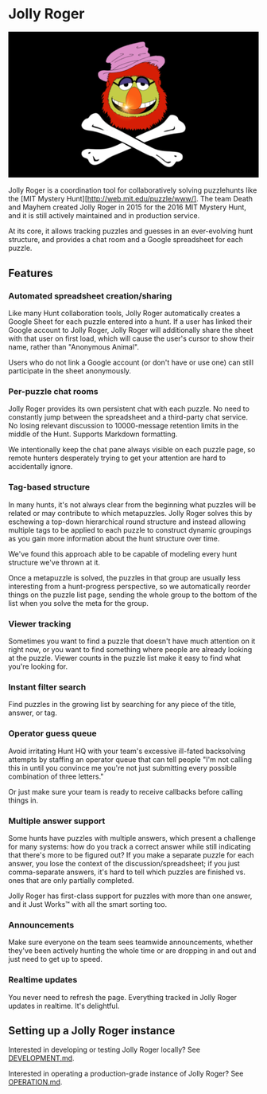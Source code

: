 # Jolly Roger

![Jolly Roger](public/images/hero.png)

Jolly Roger is a coordination tool for collaboratively solving puzzlehunts like the [MIT Mystery Hunt][http://web.mit.edu/puzzle/www/].
The team Death and Mayhem created Jolly Roger in 2015 for the 2016 MIT
Mystery Hunt, and it is still actively maintained and in production service.

At its core, it allows tracking puzzles and guesses in an ever-evolving hunt
structure, and provides a chat room and a Google spreadsheet for each
puzzle.


## Features

### Automated spreadsheet creation/sharing

Like many Hunt collaboration tools, Jolly Roger automatically creates a
Google Sheet for each puzzle entered into a hunt.  If a user has linked
their Google account to Jolly Roger, Jolly Roger will additionally share the
sheet with that user on first load, which will cause the user's cursor to
show their name, rather than "Anonymous Animal".

Users who do not link a Google account (or don't have or use one) can still
participate in the sheet anonymously.

### Per-puzzle chat rooms

Jolly Roger provides its own persistent chat with each puzzle.  No need to
constantly jump between the spreadsheet and a third-party chat service.  No
losing relevant discussion to 10000-message retention limits in the middle
of the Hunt.  Supports Markdown formatting.

We intentionally keep the chat pane always visible on each puzzle page, so
remote hunters desperately trying to get your attention are hard to
accidentally ignore.

### Tag-based structure

In many hunts, it's not always clear from the beginning what puzzles will be
related or may contribute to which metapuzzles.  Jolly Roger solves this by
eschewing a top-down hierarchical round structure and instead allowing
multiple tags to be applied to each puzzle to construct dynamic groupings as
you gain more information about the hunt structure over time.

We've found this approach able to be capable of modeling every hunt
structure we've thrown at it.

Once a metapuzzle is solved, the puzzles in that group are usually less
interesting from a hunt-progress perspective, so we automatically reorder
things on the puzzle list page, sending the whole group to the bottom of the
list when you solve the meta for the group.

### Viewer tracking

Sometimes you want to find a puzzle that doesn't have much attention on it
right now, or you want to find something where people are already looking at
the puzzle.  Viewer counts in the puzzle list make it easy to find what
you're looking for.

### Instant filter search

Find puzzles in the growing list by searching for any piece of the title,
answer, or tag.

### Operator guess queue

Avoid irritating Hunt HQ with your team's excessive ill-fated backsolving
attempts by staffing an operator queue that can tell people "I'm not calling
this in until you convince me you're not just submitting every possible
combination of three letters."

Or just make sure your team is ready to receive callbacks before calling
things in.

### Multiple answer support

Some hunts have puzzles with multiple answers, which present a challenge for
many systems: how do you track a correct answer while still indicating that
there's more to be figured out?  If you make a separate puzzle for each
answer, you lose the context of the discussion/spreadsheet; if you just
comma-separate answers, it's hard to tell which puzzles are finished vs.
ones that are only partially completed.

Jolly Roger has first-class support for puzzles with more than one answer,
and it Just Works™ with all the smart sorting too.

### Announcements

Make sure everyone on the team sees teamwide announcements, whether they've
been actively hunting the whole time or are dropping in and out and just
need to get up to speed.

### Realtime updates

You never need to refresh the page.  Everything tracked in Jolly Roger
updates in realtime.  It's delightful.


## Setting up a Jolly Roger instance

Interested in developing or testing Jolly Roger locally?  See
[DEVELOPMENT.md](DEVELOPMENT.md).

Interested in operating a production-grade instance of Jolly Roger?  See
[OPERATION.md](OPERATION.md).
